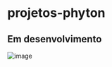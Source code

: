 # projetos-phyton

## Em desenvolvimento
![image](https://user-images.githubusercontent.com/90284411/169666442-8c75521f-876f-47bd-b08f-8fc86d886bb3.png)
